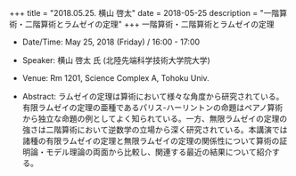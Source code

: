 +++
title = "2018.05.25. 横山 啓太"
date = 2018-05-25
description = "一階算術・二階算術とラムゼイの定理"
+++
一階算術・二階算術とラムゼイの定理

<!--more-->

- Date/Time: May 25, 2018 (Friday) / 16:00 - 17:00

- Speaker: 横山 啓太 氏  (北陸先端科学技術大学院大学)

- Venue: Rm 1201, Science Complex A, Tohoku Univ.

- Abstract:  ラムゼイの定理は算術において様々な角度から研究されている。有限ラムゼイの定理の亜種であるパリス-ハーリントンの命題はペアノ算術から独立な命題の例としてよく知られている。一方、無限ラムゼイの定理の強さは二階算術において逆数学の立場から深く研究されている。本講演では諸種の有限ラムゼイの定理と無限ラムゼイの定理の関係性について算術の証明論・モデル理論の両面から比較し、関連する最近の結果について紹介する。
